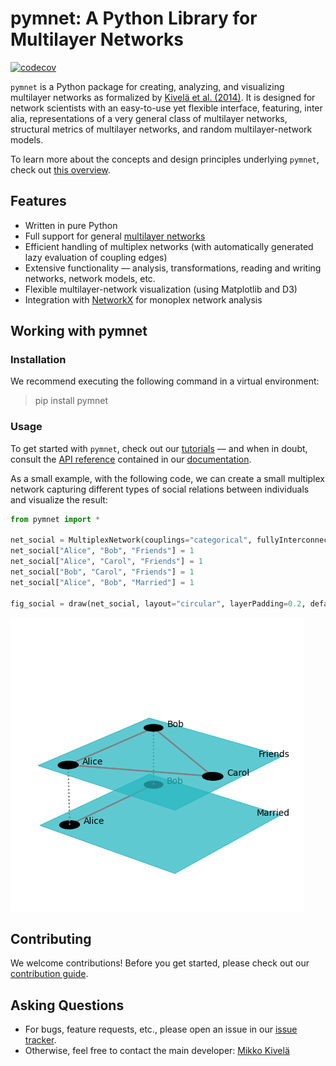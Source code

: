 # pymnet: A Python Library for Multilayer Networks

[![codecov](https://codecov.io/gh/mnets/pymnet/graph/badge.svg?token=LI6QBAF7N0)](https://codecov.io/gh/mnets/pymnet)

`pymnet` is a Python package for creating, analyzing, and visualizing multilayer networks as formalized by [Kivelä et al. (2014)](https://doi.org/10.1093/comnet/cnu016).
It is designed for network scientists with an easy-to-use yet flexible interface, featuring, inter alia, representations of a very general class of multilayer networks, structural metrics of multilayer networks, and random multilayer-network models. 

To learn more about the concepts and design principles underlying `pymnet`, check out [this overview](https://mnets.github.io/pymnet/overview.html).

## Features

* Written in pure Python
* Full support for general [multilayer networks](http://comnet.oxfordjournals.org/content/2/3/203)
* Efficient handling of multiplex networks (with automatically generated lazy evaluation of coupling edges)
* Extensive functionality –– analysis, transformations, reading and writing networks, network models, etc.
* Flexible multilayer-network visualization (using Matplotlib and D3)
* Integration with [NetworkX](https://networkx.org/) for monoplex network analysis

## Working with pymnet

### Installation
We recommend executing the following command in a virtual environment: 
> pip install pymnet

### Usage
To get started with `pymnet`, check out our [tutorials](https://mnets.github.io/pymnet/tutorials) –– and when in doubt, consult the [API reference](https://mnets.github.io/pymnet/reference.html) contained in our [documentation](https://mnets.github.io/pymnet/).

As a small example, with the following code, we can create a small multiplex network capturing different types of social relations between individuals and visualize the result:

```python
from pymnet import *

net_social = MultiplexNetwork(couplings="categorical", fullyInterconnected=False)
net_social["Alice", "Bob", "Friends"] = 1
net_social["Alice", "Carol", "Friends"] = 1
net_social["Bob", "Carol", "Friends"] = 1
net_social["Alice", "Bob", "Married"] = 1

fig_social = draw(net_social, layout="circular", layerPadding=0.2, defaultLayerLabelLoc=(0.9,0.9))
```
![An image of a small multiplex social network.](socialnet.png)


## Contributing

We welcome contributions!
Before you get started, please check out our [contribution guide](CONTRIBUTING.md).

## Asking Questions

* For bugs, feature requests, etc., please open an issue in our [issue tracker](https://github.com/mnets/pymnet/issues).
* Otherwise, feel free to contact the main developer: [Mikko Kivelä](http://www.mkivela.com/)
